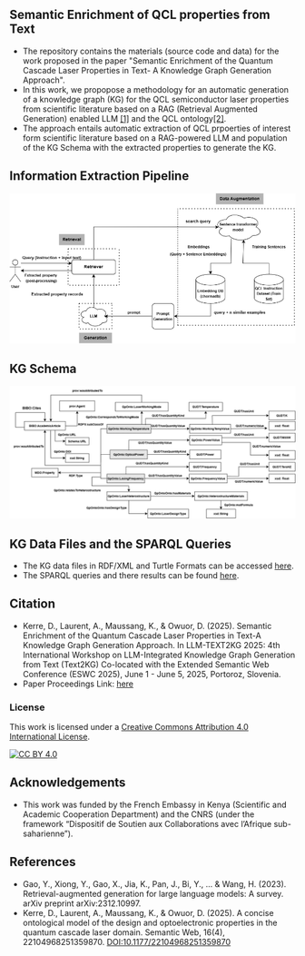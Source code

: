 ## Semantic Enrichment of QCL properties from Text
* The repository contains the materials (source code and data) for the work proposed in the paper "Semantic Enrichment of the Quantum Cascade Laser Properties in Text- A  Knowledge Graph Generation Approach". 
* In this work, we propopose a methodology for an automatic generation of a knowledge graph (KG) for the QCL semiconductor laser properties from scientific literature based on a RAG (Retrieval Augmented Generation) enabled LLM [[1]](https://arxiv.org/abs/2312.10997) and the QCL ontology[[2]](http://dx.doi.org/10.13140/RG.2.2.36315.13608).
* The approach entails automatic extraction of QCL prpoerties of interest form scientific literature based on a RAG-powered LLM  and population of the KG Schema with the extracted properties to generate the KG.

## Information Extraction Pipeline
![entities](Images/RAG_Pipeline.png "RAG")
## KG Schema
![entities](Images/qKG.png "KG Schema")
## KG Data Files and the SPARQL Queries
* The KG data files in RDF/XML and Turtle Formats can be accessed [here](https://github.com/DeperiasKerre/qKG/tree/main/qcl_KG).
* The SPARQL queries and there results can be found [here](https://github.com/DeperiasKerre/qKG/tree/main/Results/KG). 
## Citation
* Kerre, D., Laurent, A., Maussang, K., & Owuor, D. (2025). Semantic Enrichment of the Quantum Cascade Laser Properties in Text-A Knowledge Graph Generation Approach. In LLM-TEXT2KG 2025: 4th International Workshop on LLM-Integrated Knowledge Graph Generation from Text (Text2KG) Co-located with the Extended Semantic Web Conference (ESWC 2025), June 1 - June 5, 2025, Portoroz, Slovenia.
* Paper Proceedings Link: [here](https://ceur-ws.org/Vol-4020/Paper_ID_4.pdf)
### License
This work is licensed under a [Creative Commons Attribution 4.0 International
License](http://creativecommons.org/licenses/by/4.0/).

[![CC BY 4.0](https://i.creativecommons.org/l/by/4.0/88x31.png)](http://creativecommons.org/licenses/by/4.0/)
## Acknowledgements
* This work was funded by the French Embassy in Kenya (Scientific and Academic Cooperation Department) and the CNRS (under the framework “Dispositif de Soutien aux Collaborations avec l’Afrique
sub-saharienne”).
## References
* Gao, Y., Xiong, Y., Gao, X., Jia, K., Pan, J., Bi, Y., ... & Wang, H. (2023). Retrieval-augmented
generation for large language models: A survey. arXiv preprint arXiv:2312.10997.
* Kerre, D., Laurent, A., Maussang, K., & Owuor, D. (2025). A concise ontological model of the design and optoelectronic properties in the quantum cascade laser domain. Semantic Web, 16(4), 22104968251359870. [DOI:10.1177/22104968251359870](https://doi.org/10.1177/22104968251359870)

